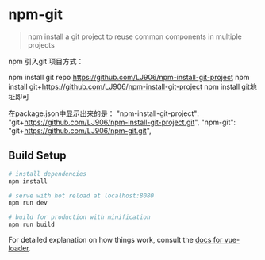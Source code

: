 # npm-git

> npm install a git project to reuse common components in multiple projects

npm 引入git 项目方式： 
 
 npm install git repo https://github.com/LJ906/npm-install-git-project
 npm install git+https://github.com/LJ906/npm-install-git-project
 npm install git地址即可

在package.json中显示出来的是： 
 "npm-install-git-project": "git+https://github.com/LJ906/npm-install-git-project.git",
"npm-git": "git+https://github.com/LJ906/npm-git.git",



## Build Setup

``` bash
# install dependencies
npm install

# serve with hot reload at localhost:8080
npm run dev

# build for production with minification
npm run build
```

For detailed explanation on how things work, consult the [docs for vue-loader](http://vuejs.github.io/vue-loader).
